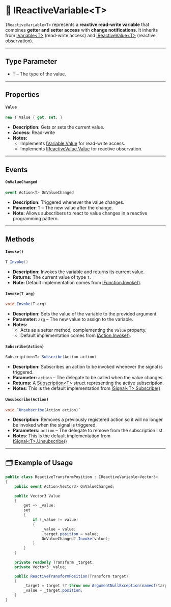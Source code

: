 # 🧩 IReactiveVariable&lt;T&gt;

`IReactiveVariable<T>` represents a **reactive read-write variable** that combines **getter and setter access** with **change notifications**. It inherits from [IVariable&lt;T&gt;](IVariable.md) (read-write access) and [IReactiveValue&lt;T&gt;](../Values/IReactiveValue.md) (reactive observation).

---

## Type Parameter

- `T` – The type of the value.

---

## Properties

#### `Value`
```csharp
new T Value { get; set; }
```
- **Description:** Gets or sets the current value.
- **Access:** Read-write
- **Notes:**
    - Implements [IVariable<T>.Value](IVariable.md#value) for read-write access.
    - Implements [IReactiveValue<T>.Value](../Values/IReactiveValue.md#value) for reactive observation.

---

## Events

#### `OnValueChanged`
```csharp
event Action<T> OnValueChanged
```
- **Description:** Triggered whenever the value changes.
- **Parameter**: `T` – The new value after the change.
- **Note:** Allows subscribers to react to value changes in a reactive programming pattern.

---

## Methods

#### `Invoke()`
```csharp
T Invoke()
```
- **Description:** Invokes the variable and returns its current value.
- **Returns:** The current value of type `T`.
- **Note:** Default implementation comes from [IFunction<R>.Invoke()](../Functions/IFunction.md#invoke).

#### `Invoke(T arg)`
```csharp
void Invoke(T arg)
```
- **Description:** Sets the value of the variable to the provided argument.
- **Parameter:** `arg` – The new value to assign to the variable.
- **Notes:** 
  - Acts as a setter method, complementing the `Value` property.
  - Default implementation comes from [IAction<T>.Invoke()](../Actions/IAction.md#invoket).

#### `Subscribe(Action)`
```csharp
Subscription<T> Subscribe(Action action)  
```
- **Description:** Subscribes an action to be invoked whenever the signal is triggered.
- **Parameter:** `action` – The delegate to be called when the value changes.
- **Returns:** A [Subscription&lt;T&gt;](../Signals/Subscription.md#subscriptiont) struct representing the active subscription.
- **Notes**: This is the default implementation from [ISignal&lt;T&gt;.Subscribe()](../Signals/ISignal.md#subscribetactiont)

#### `Unsubscribe(Action)`
```csharp
void `Unsubscribe(Action action)`  
```
- **Description:** Removes a previously registered action so it will no longer be invoked when the signal is triggered.
- **Parameters:** `action` – The delegate to remove from the subscription list.
- **Notes**: This is the default implementation from [ISignal&lt;T&gt;.Unsubscribe()](../Signals/ISignal.md#unsubscribetactiont)

---

## 🗂 Example of Usage

```csharp
public class ReactiveTransformPosition : IReactiveVariable<Vector3>
{
    public event Action<Vector3> OnValueChanged;
    
    public Vector3 Value
    {
        get => _value;
        set
        {
            if (_value != value)
            {
                _value = value;
                _target.position = value;
                OnValueChanged?.Invoke(value);
            }
        }
    }
    
    private readonly Transform _target;
    private Vector3 _value;

    public ReactiveTransformPosition(Transform target)
    {
        _target = target ?? throw new ArgumentNullException(nameof(target));
        _value = _target.position;
    }
}
```
